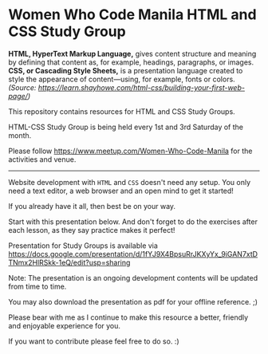 # Women Who Code Manila HTML and CSS Study Group

**HTML, HyperText Markup Language,** gives content structure and meaning by defining that content as, 
for example, headings, paragraphs, or images. **CSS, or Cascading Style Sheets,** is a presentation language created 
to style the appearance of content—using, for example, fonts or colors. *(Source: https://learn.shayhowe.com/html-css/building-your-first-web-page/)*

This repository contains resources for HTML and CSS Study Groups.

HTML-CSS Study Group is being held every 1st and 3rd Saturday of the month.

Please follow https://www.meetup.com/Women-Who-Code-Manila for the activities and venue.
____
Website development with `HTML` and `CSS` doesn't need any setup.
You only need a text editor, a web browser and an open mind to get it started!

If you already have it all, then best be on your way.

Start with this presentation below.
And don't forget to do the exercises after each lesson, as they say practice makes it perfect!  


Presentation for Study Groups is available via https://docs.google.com/presentation/d/1fYJ9X4BpsuRrJKXyYx_9iGAN7xtDTNmx2HlRSkk-1eQ/edit?usp=sharing

Note: The presentation is an ongoing development contents will be updated from time to time.

You may also download the presentation as pdf for your offline reference. ;)

Please bear with me as I continue to make this resource a better, friendly and enjoyable experience for you.

If you want to contribute please feel free to do so. :)
